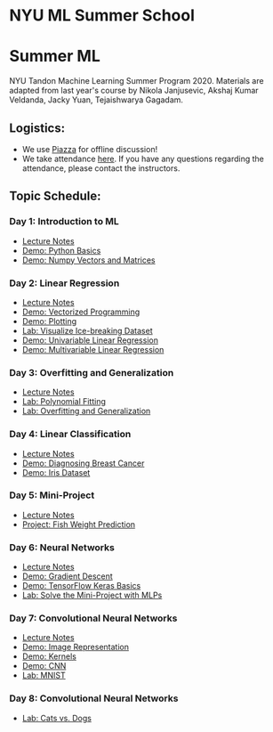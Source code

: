 # NYU ML Summer School
# Summer ML
NYU Tandon Machine Learning Summer Program 2020. Materials are adapted from last year's course by Nikola Janjusevic, Akshaj Kumar Veldanda, Jacky Yuan, Tejaishwarya Gagadam.

## Logistics:
- We use [Piazza](https://piazza.com/nyu/spring2020/ml101) for offline discussion!
- We take attendance [here](https://docs.google.com/spreadsheets/d/1dg5vC_c94YjgJI6HyVYe9YpKPVyQb5nlEloR7GrzFP4/edit?usp=sharing). If you have any questions regarding the attendance, please contact the instructors.

## Topic Schedule:
### Day 1: Introduction to ML
- [Lecture Notes](https://github.com/asarmadi/summer_ml_s3/blob/master/day01/lec_notes.pdf)
- [Demo: Python Basics](https://github.com/asarmadi/summer_ml_s3/blob/master/day01/demo_python_basics.ipynb)
- [Demo: Numpy Vectors and Matrices](https://github.com/asarmadi/summer_ml_s3/blob/master/day01/demo_vectors_matrices.ipynb)

### Day 2: Linear Regression
- [Lecture Notes](https://github.com/asarmadi/summer_ml_s3/blob/master/day02/lec_notes.pdf)
- [Demo: Vectorized Programming](https://github.com/asarmadi/summer_ml_s3/blob/master/day02/demo_vectorized_code.ipynb)
- [Demo: Plotting](https://github.com/asarmadi/summer_ml_s3/blob/master/day02/demo_plot.ipynb)
- [Lab: Visualize Ice-breaking Dataset](https://github.com/asarmadi/summer_ml_s3/blob/master/day02/lab_icebreaker.ipynb)
- [Demo: Univariable Linear Regression ](https://github.com/asarmadi/summer_ml_s3/blob/master/day02/demo_boston_housing_one_variable.ipynb)
- [Demo: Multivariable Linear Regression ](https://github.com/asarmadi/summer_ml_s3/blob/master/day02/demo_multilinear.ipynb)

### Day 3: Overfitting and Generalization
- [Lecture Notes](https://github.com/asarmadi/summer_ml_s3/blob/master/day03/lec_notes.pdf)
- [Lab: Polynomial Fitting](https://github.com/asarmadi/summer_ml_s3/blob/master/day03/lab_fit_polynomial.ipynb)
- [Lab: Overfitting and Generalization](https://github.com/asarmadi/summer_ml_s3/blob/master/day03/lab_overfitting_regularization.ipynb)

### Day 4: Linear Classification
- [Lecture Notes](https://github.com/asarmadi/summer_ml_s3/blob/master/day04/lec_notes.pdf)
- [Demo: Diagnosing Breast Cancer](https://github.com/asarmadi/summer_ml_s3/blob/master/day04/demo_breast_cancer.ipynb)
- [Demo: Iris Dataset](https://github.com/asarmadi/summer_ml_s3/blob/master/day04/demo_iris.ipynb)


### Day 5: Mini-Project
- [Lecture Notes](https://github.com/asarmadi/summer_ml_s3/blob/master/day05/lec_notes.pdf)
- [Project: Fish Weight Prediction](https://github.com/asarmadi/summer_ml_s3/blob/master/day05/fish_market.ipynb)

### Day 6: Neural Networks
- [Lecture Notes](https://github.com/asarmadi/summer_ml_s3/blob/master/day06/lec_notes.pdf)
- [Demo: Gradient Descent](https://github.com/asarmadi/summer_ml_s3/blob/master/day06/demo_gd_linreg.ipynb)
- [Demo: TensorFlow Keras Basics](https://github.com/asarmadi/summer_ml_s3/blob/master/day06/demo_tf_keras_basics.ipynb)
- [Lab: Solve the Mini-Project with MLPs](https://github.com/asarmadi/summer_ml_s3/blob/master/day06/lab_mlp_fish_market_keras.ipynb)

### Day 7: Convolutional Neural Networks
- [Lecture Notes](https://github.com/asarmadi/summer_ml_s3/blob/master/day07/lec_notes.pdf)
- [Demo: Image Representation](https://github.com/asarmadi/summer_ml_s3/blob/master/day07/demo_image_representation.ipynb)
- [Demo: Kernels](https://github.com/asarmadi/summer_ml_s3/blob/master/day07/demo_kernels.ipynb)
- [Demo: CNN](https://github.com/asarmadi/summer_ml_s3/blob/master/day07/demo_cnn.ipynb)
- [Lab: MNIST](https://github.com/asarmadi/summer_ml_s3/blob/master/day07/lab_mnist.ipynb)

### Day 8: Convolutional Neural Networks
- [Lab: Cats vs. Dogs](https://github.com/asarmadi/summer_ml_s3/blob/master/day08/lab_cats_and_dogs.ipynb)